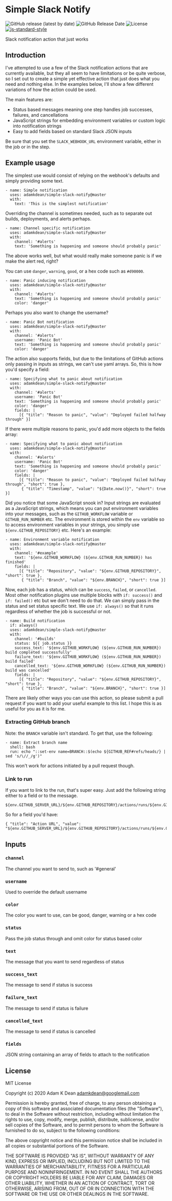 # Simple Slack Notify

![GitHub release (latest by date)](https://img.shields.io/github/v/release/adamkdean/simple-slack-notify) ![GitHub Release Date](https://img.shields.io/github/release-date/adamkdean/simple-slack-notify) ![License](https://img.shields.io/github/license/adamkdean/simple-slack-notify) [![js-standard-style](https://img.shields.io/badge/code%20style-standard-brightgreen.svg)](http://standardjs.com)

Slack notification action that just works

## Introduction

I've attempted to use a few of the Slack notification actions that are currently available, but they all seem to have limitations or be quite verbose, so I set out to create a simple yet effective action that just does what you need and nothing else. In the examples below, I'll show a few different variations of how the action could be used.

The main features are:
- Status based messages meaning one step handles job successes, failures, and cancellations
- JavaScript strings for embedding environment variables or custom logic into notification strings
- Easy to add fields based on standard Slack JSON inputs

Be sure that you set the `SLACK_WEBHOOK_URL` environment variable, either in the job or in the step.

## Example usage

The simplest use would consist of relying on the webhook's defaults and simply providing some text.

```
- name: Simple notification
  uses: adamkdean/simple-slack-notify@master
  with:
    text: 'This is the simplest notification'
```

Overriding the channel is sometimes needed, such as to separate out builds, deployments, and alerts perhaps.

```
- name: Channel specific notification
  uses: adamkdean/simple-slack-notify@master
  with:
    channel: '#alerts'
    text: 'Something is happening and someone should probably panic'
```

The above works well, but what would really make someone panic is if we make the alert red, right?

You can use `danger`, `warning`, `good`, or a hex code such as `#d90000`.

```
- name: Panic inducing notification
  uses: adamkdean/simple-slack-notify@master
  with:
    channel: '#alerts'
    text: 'Something is happening and someone should probably panic'
    color: 'danger'
```

Perhaps you also want to change the username?

```
- name: Panic Bot notification
  uses: adamkdean/simple-slack-notify@master
  with:
    channel: '#alerts'
    username: 'Panic Bot'
    text: 'Something is happening and someone should probably panic'
    color: 'danger'
```

The action also supports fields, but due to the limitations of GitHub actions only passing in inputs as strings, we can't use yaml arrays. So, this is how you'd specify a field:

```
- name: Specifying what to panic about notification
  uses: adamkdean/simple-slack-notify@master
  with:
    channel: '#alerts'
    username: 'Panic Bot'
    text: 'Something is happening and someone should probably panic'
    color: 'danger'
    fields: |
      [{ "title": "Reason to panic", "value": "Deployed failed halfway through" }]
```

If there were multiple reasons to panic, you'd add more objects to the fields array:

```
- name: Specifying what to panic about notification
  uses: adamkdean/simple-slack-notify@master
  with:
    channel: '#alerts'
    username: 'Panic Bot'
    text: 'Something is happening and someone should probably panic'
    color: 'danger'
    fields: |
      [{ "title": "Reason to panic", "value": "Deployed failed halfway through", "short": true },
       { "title": "Timestamp", "value": "${Date.now()}", "short": true }]
```

Did you notice that some JavaScript snook in? Input strings are evaluated as a JavaScript strings, which means you can put environment variables into your messages, such as the `GITHUB_WORKFLOW` variable or `GITHUB_RUN_NUMBER` etc. The environment is stored within the `env` variable so to access environment variables in your strings, you simply use `${env.GITHUB_REPOSITORY}` etc. Here's an example:

```
- name: Environment variable notification
  uses: adamkdean/simple-slack-notify@master
  with:
    channel: '#example'
    text: '${env.GITHUB_WORKFLOW} (${env.GITHUB_RUN_NUMBER}) has finished'
    fields: |
      [{ "title": "Repository", "value": "${env.GITHUB_REPOSITORY}", "short": true },
       { "title": "Branch", "value": "${env.BRANCH}", "short": true }]
```

Now, each job has a status, which can be `success`, `failed`, or `cancelled`. Most other notification plugins use multiple blocks with `if: success()` and `if: failed()` etc but we don't need to do that. We can simply pass in the status and set status specific text. We use `if: always()` so that it runs regardless of whether the job is successful or not.

```
- name: Build notification
  if: always()
  uses: adamkdean/simple-slack-notify@master
  with:
    channel: '#builds'
    status: ${{ job.status }}
    success_text: '${env.GITHUB_WORKFLOW} (${env.GITHUB_RUN_NUMBER}) build completed successfully'
    failure_text: '${env.GITHUB_WORKFLOW} (${env.GITHUB_RUN_NUMBER}) build failed'
    cancelled_text: '${env.GITHUB_WORKFLOW} (${env.GITHUB_RUN_NUMBER}) build was cancelled'
    fields: |
      [{ "title": "Repository", "value": "${env.GITHUB_REPOSITORY}", "short": true },
       { "title": "Branch", "value": "${env.BRANCH}", "short": true }]
```

There are likely other ways you can use this action, so please submit a pull request if you want to add your useful example to this list. I hope this is as useful for you as it is for me.


### Extracting GitHub branch

Note: the `BRANCH` variable isn't standard. To get that, use the following:

```
- name: Extract branch name
  shell: bash
  run: echo "::set-env name=BRANCH::$(echo ${GITHUB_REF#refs/heads/} | sed 's/\//_/g')"
```

This won't work for actions initiated by a pull request though.

### Link to run

If you want to link to the run, that's super easy. Just add the following string either to a field or to the message.

```
${env.GITHUB_SERVER_URL}/${env.GITHUB_REPOSITORY}/actions/runs/${env.GITHUB_RUN_ID}
```

So for a field you'd have:

```
{ "title": "Action URL", "value": "${env.GITHUB_SERVER_URL}/${env.GITHUB_REPOSITORY}/actions/runs/${env.GITHUB_RUN_ID}"}
```

## Inputs

### `channel`

The channel you want to send to, such as '#general'

### `username`

Used to override the default username

### `color`

The color you want to use, can be good, danger, warning or a hex code

### `status`

Pass the job status through and omit color for status based color

### `text`

The message that you want to send regardless of status

### `success_text`

The message to send if status is success

### `failure_text`

The message to send if status is failure

### `cancelled_text`

The message to send if status is cancelled

### `fields`

JSON string containing an array of fields to attach to the notification

## License

MIT License

Copyright (c) 2020 Adam K Dean <adamkdean@googlemail.com>

Permission is hereby granted, free of charge, to any person obtaining a copy
of this software and associated documentation files (the "Software"), to deal
in the Software without restriction, including without limitation the rights
to use, copy, modify, merge, publish, distribute, sublicense, and/or sell
copies of the Software, and to permit persons to whom the Software is
furnished to do so, subject to the following conditions:

The above copyright notice and this permission notice shall be included in all
copies or substantial portions of the Software.

THE SOFTWARE IS PROVIDED "AS IS", WITHOUT WARRANTY OF ANY KIND, EXPRESS OR
IMPLIED, INCLUDING BUT NOT LIMITED TO THE WARRANTIES OF MERCHANTABILITY,
FITNESS FOR A PARTICULAR PURPOSE AND NONINFRINGEMENT. IN NO EVENT SHALL THE
AUTHORS OR COPYRIGHT HOLDERS BE LIABLE FOR ANY CLAIM, DAMAGES OR OTHER
LIABILITY, WHETHER IN AN ACTION OF CONTRACT, TORT OR OTHERWISE, ARISING FROM,
OUT OF OR IN CONNECTION WITH THE SOFTWARE OR THE USE OR OTHER DEALINGS IN THE
SOFTWARE.
